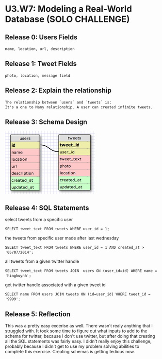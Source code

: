 # U3.W7: Modeling a Real-World Database (SOLO CHALLENGE)

## Release 0: Users Fields
```
name, location, url, description
```
## Release 1: Tweet Fields
```
photo, location, message field
```
## Release 2: Explain the relationship
```
The relationship between `users` and `tweets` is: 
It's a one to Many relationship. A user can created infinite tweets.
```

## Release 3: Schema Design
![alt tag](https://github.com/hinghuynh/phase_0_unit_3/blob/master/week_7/imgs/twitter-schema.jpg?raw=true)


## Release 4: SQL Statements
select tweets from a specific user
```
SELECT tweet_text FROM tweets WHERE user_id = 1;
```

the tweets from specific user made after last wednesday
```
SELECT tweet_text FROM tweets WHERE user_id = 1 AND created_at > '05/07/2014';
```

all tweets from a given twitter handle
```
SELECT tweet_text FROM tweets JOIN  users ON (user_id=id) WHERE name = 'hinghuynh';
```

get twitter handle associated with a given tweet id
```
SELECT name FROM users JOIN tweets ON (id=user_id) WHERE tweet_id = '9999';
```

## Release 5: Reflection
This was a pretty easy excerise as well. There wasn't realy anything that I struggled 
with. It took some time to figure out what inputs to add to the schema for twitter,
because I don't use twitter, but after doing that creating all the SQL statements
was fairly easy.  I didn't really enjoy this challenge, probably because I didn't get
to use my problem solving abilities to complete this exercise. Creating schemas is
getting tedious now.
